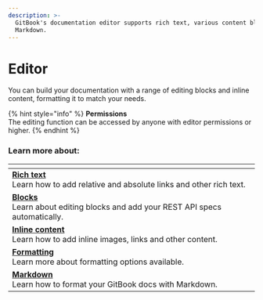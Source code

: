 ```yaml
---
description: >-
  GitBook's documentation editor supports rich text, various content blocks, and
  Markdown.
---
```


# Editor

You can build your documentation with a range of editing blocks and inline content, formatting it to match your needs.&#x20;

{% hint style="info" %}
**Permissions**\
The editing function can be accessed by anyone with editor permissions or higher.&#x20;
{% endhint %}

### Learn more about:

<table data-view="cards"><thead><tr><th></th></tr></thead><tbody><tr><td><strong></strong><a href="rich-text.md"><strong>Rich text</strong></a><br>Learn how to add relative and absolute links and other rich text.</td></tr><tr><td><strong></strong><a href="blocks/"><strong>Blocks</strong></a><br>Learn about editing blocks and add your REST API specs automatically.</td></tr><tr><td><a href="inline/"><strong>Inline content</strong></a><br>Learn how to add inline images, links and other content.</td></tr><tr><td><strong></strong><a href="formatting.md"><strong>Formatting</strong></a><br>Learn more about formatting options available.</td></tr><tr><td><strong></strong><a href="markdown.md"><strong>Markdown</strong></a><br>Learn how to format your GitBook docs with Markdown.</td></tr></tbody></table>
